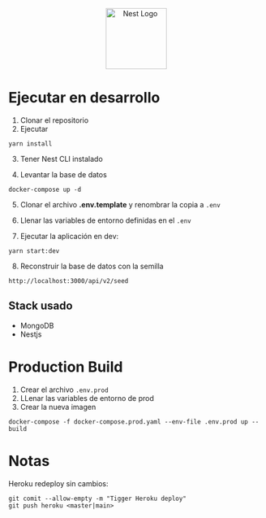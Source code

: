<p align="center">
  <a href="http://nestjs.com/" target="blank"><img src="https://nestjs.com/img/logo-small.svg" width="120" alt="Nest Logo" /></a>
</p>

# Ejecutar en desarrollo
 
1. Clonar el repositorio
2. Ejecutar
```
yarn install
```
3. Tener Nest CLI instalado

4. Levantar la base de datos
```
docker-compose up -d
```
5. Clonar el archivo __.env.template__ y renombrar la copia a ```.env```

6. Llenar las variables de entorno definidas en el ```.env```

7. Ejecutar la aplicación en dev:
```
yarn start:dev
```

8. Reconstruir la base de datos con la semilla
```
http://localhost:3000/api/v2/seed
```
## Stack usado
* MongoDB
* Nestjs

# Production Build
1. Crear el archivo ```.env.prod```
2. LLenar las variables de entorno de prod
3. Crear la nueva imagen
```
docker-compose -f docker-compose.prod.yaml --env-file .env.prod up --build
```

# Notas 
Heroku redeploy sin cambios:
```
git comit --allow-empty -m "Tigger Heroku deploy"
git push heroku <master|main>
